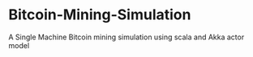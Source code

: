 # Bitcoin-Mining-Simulation
A Single Machine Bitcoin mining simulation using scala and Akka actor model
